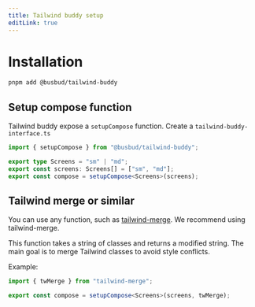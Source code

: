 ```yaml
---
title: Tailwind buddy setup
editLink: true
---
```


# Installation

```bash
pnpm add @busbud/tailwind-buddy
```

## Setup compose function

Tailwind buddy expose a `setupCompose` function. Create a `tailwind-buddy-interface.ts`

```ts
import { setupCompose } from "@busbud/tailwind-buddy";

export type Screens = "sm" | "md";
export const screens: Screens[] = ["sm", "md"];
export const compose = setupCompose<Screens>(screens);
```

## Tailwind merge or similar

You can use any function, such as [tailwind-merge](https://www.npmjs.com/package/tailwind-merge). We recommend using tailwind-merge.

This function takes a string of classes and returns a modified string. The main goal is to merge Tailwind classes to avoid style conflicts.

Example:

```ts
import { twMerge } from "tailwind-merge";

export const compose = setupCompose<Screens>(screens, twMerge);
```
